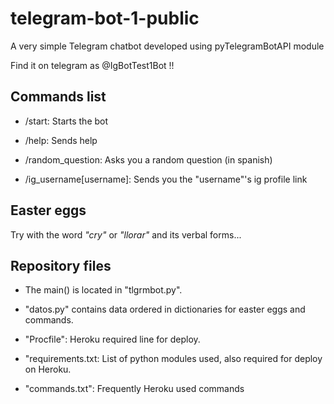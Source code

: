 # telegram-bot-1-public
A very simple Telegram chatbot developed using pyTelegramBotAPI module

Find it on telegram as @IgBotTest1Bot !!


## Commands list

* /start: Starts the bot

* /help: Sends help

* /random_question: Asks you a random question (in spanish)

* /ig_username[username]: Sends you the "username"'s ig profile link


## Easter eggs

Try with the word *"cry"* or *"llorar"* and its verbal forms...


## Repository files

* The main() is located in "tlgrmbot.py".

* "datos.py" contains data ordered in dictionaries
for easter eggs and commands.

* "Procfile": Heroku required line for deploy.

* "requirements.txt: List of python modules used, also
required for deploy on Heroku.

* "commands.txt": Frequently Heroku used commands

